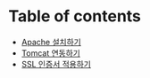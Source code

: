 # Table of contents

* [Apache 설치하기](README.md)
* [Tomcat 연동하기](tomcat.md)
* [SSL 인증서 적용하기](ssl.md)

